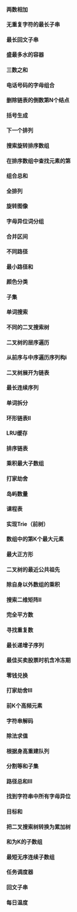 #### 两数相加

#### 无重复字符的最长子串

#### 最长回文子串

#### 盛最多水的容器

#### 三数之和

#### 电话号码的字母组合

#### 删除链表的倒数第N个结点

#### 括号生成

#### 下一个排列

#### 搜索旋转排序数组

#### 在排序数组中查找元素的第

#### 组合总和

#### 全排列

#### 旋转图像

#### 字母异位词分组

#### 合并区间

#### 不同路径

#### 最小路径和

#### 颜色分类

#### 子集

#### 单词搜索

#### 不同的二叉搜索树

#### 二叉树的层序遍历

#### 从前序与中序遍历序列构i

#### 二叉树展开为链表

#### 最长连续序列

#### 单词拆分

#### 环形链表Ⅱ

#### LRU缓存

#### 排序链表

#### 乘积最大子数组

#### 打家劫舍

#### 岛屿数量

#### 课程表

#### 实现Trie（前树）

#### 数组中的第K个最大元素

#### 最大正方形

#### 二叉树的最近公共祖先

#### 除自身以外数组的乘积

#### 搜索二维矩阵Ⅱ

#### 完全平方数

#### 寻找重复数

#### 最长递增子序列

#### 最佳买卖股票时机含冷冻期

#### 零钱兑换

#### 打家劫舍Ⅲ

#### 前K个高频元素

#### 字符串解码

#### 除法求值

#### 根据身高重建队列

#### 分割等和子集

#### 路径总和Ⅲ

#### 找到字符串中所有字母异位

#### 目标和

#### 把二叉搜索树转换为累加树

#### 和为K的子数组

#### 最短无序连续子数组

#### 任务调度器

#### 回文子串

#### 每日温度

